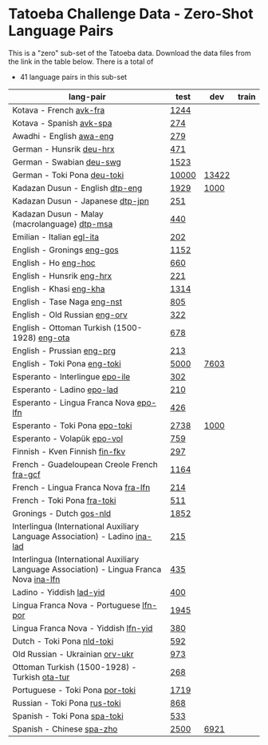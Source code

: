 # Tatoeba Challenge Data - Zero-Shot Language Pairs

This is a "zero" sub-set of the Tatoeba data.
Download the data files from the link in the table below.
There is a total of

* 41  language pairs in this sub-set

| lang-pair |    test    |    dev     |    train   |
|-----------|------------|------------|------------|
|               Kotava - French  [avk-fra](https://object.pouta.csc.fi/Tatoeba-Challenge/avk-fra.tar)  | [      1244 ](../data/test/avk-fra/test.txt)|            |            |
|              Kotava - Spanish  [avk-spa](https://object.pouta.csc.fi/Tatoeba-Challenge/avk-spa.tar)  | [       274 ](../data/test/avk-spa/test.txt)|            |            |
|              Awadhi - English  [awa-eng](https://object.pouta.csc.fi/Tatoeba-Challenge/awa-eng.tar)  | [       279 ](../data/test/awa-eng/test.txt)|            |            |
|              German - Hunsrik  [deu-hrx](https://object.pouta.csc.fi/Tatoeba-Challenge/deu-hrx.tar)  | [       471 ](../data/test/deu-hrx/test.txt)|            |            |
|              German - Swabian  [deu-swg](https://object.pouta.csc.fi/Tatoeba-Challenge/deu-swg.tar)  | [      1523 ](../data/test/deu-swg/test.txt)|            |            |
|            German - Toki Pona  [deu-toki](https://object.pouta.csc.fi/Tatoeba-Challenge/deu-toki.tar)  | [     10000 ](../data/test/deu-toki/test.txt)| [     13422 ](../data/dev/deu-toki/dev.txt)|            |
|       Kadazan Dusun - English  [dtp-eng](https://object.pouta.csc.fi/Tatoeba-Challenge/dtp-eng.tar)  | [      1929 ](../data/test/dtp-eng/test.txt)| [      1000 ](../data/dev/dtp-eng/dev.txt)|            |
|      Kadazan Dusun - Japanese  [dtp-jpn](https://object.pouta.csc.fi/Tatoeba-Challenge/dtp-jpn.tar)  | [       251 ](../data/test/dtp-jpn/test.txt)|            |            |
|  Kadazan Dusun - Malay (macrolanguage)  [dtp-msa](https://object.pouta.csc.fi/Tatoeba-Challenge/dtp-msa.tar)  | [       440 ](../data/test/dtp-msa/test.txt)|            |            |
|             Emilian - Italian  [egl-ita](https://object.pouta.csc.fi/Tatoeba-Challenge/egl-ita.tar)  | [       202 ](../data/test/egl-ita/test.txt)|            |            |
|            English - Gronings  [eng-gos](https://object.pouta.csc.fi/Tatoeba-Challenge/eng-gos.tar)  | [      1152 ](../data/test/eng-gos/test.txt)|            |            |
|                  English - Ho  [eng-hoc](https://object.pouta.csc.fi/Tatoeba-Challenge/eng-hoc.tar)  | [       660 ](../data/test/eng-hoc/test.txt)|            |            |
|             English - Hunsrik  [eng-hrx](https://object.pouta.csc.fi/Tatoeba-Challenge/eng-hrx.tar)  | [       221 ](../data/test/eng-hrx/test.txt)|            |            |
|               English - Khasi  [eng-kha](https://object.pouta.csc.fi/Tatoeba-Challenge/eng-kha.tar)  | [      1314 ](../data/test/eng-kha/test.txt)|            |            |
|           English - Tase Naga  [eng-nst](https://object.pouta.csc.fi/Tatoeba-Challenge/eng-nst.tar)  | [       805 ](../data/test/eng-nst/test.txt)|            |            |
|         English - Old Russian  [eng-orv](https://object.pouta.csc.fi/Tatoeba-Challenge/eng-orv.tar)  | [       322 ](../data/test/eng-orv/test.txt)|            |            |
|  English - Ottoman Turkish (1500-1928)  [eng-ota](https://object.pouta.csc.fi/Tatoeba-Challenge/eng-ota.tar)  | [       678 ](../data/test/eng-ota/test.txt)|            |            |
|            English - Prussian  [eng-prg](https://object.pouta.csc.fi/Tatoeba-Challenge/eng-prg.tar)  | [       213 ](../data/test/eng-prg/test.txt)|            |            |
|           English - Toki Pona  [eng-toki](https://object.pouta.csc.fi/Tatoeba-Challenge/eng-toki.tar)  | [      5000 ](../data/test/eng-toki/test.txt)| [      7603 ](../data/dev/eng-toki/dev.txt)|            |
|       Esperanto - Interlingue  [epo-ile](https://object.pouta.csc.fi/Tatoeba-Challenge/epo-ile.tar)  | [       302 ](../data/test/epo-ile/test.txt)|            |            |
|            Esperanto - Ladino  [epo-lad](https://object.pouta.csc.fi/Tatoeba-Challenge/epo-lad.tar)  | [       210 ](../data/test/epo-lad/test.txt)|            |            |
|  Esperanto - Lingua Franca Nova  [epo-lfn](https://object.pouta.csc.fi/Tatoeba-Challenge/epo-lfn.tar)  | [       426 ](../data/test/epo-lfn/test.txt)|            |            |
|         Esperanto - Toki Pona  [epo-toki](https://object.pouta.csc.fi/Tatoeba-Challenge/epo-toki.tar)  | [      2738 ](../data/test/epo-toki/test.txt)| [      1000 ](../data/dev/epo-toki/dev.txt)|            |
|           Esperanto - Volapük  [epo-vol](https://object.pouta.csc.fi/Tatoeba-Challenge/epo-vol.tar)  | [       759 ](../data/test/epo-vol/test.txt)|            |            |
|        Finnish - Kven Finnish  [fin-fkv](https://object.pouta.csc.fi/Tatoeba-Challenge/fin-fkv.tar)  | [       297 ](../data/test/fin-fkv/test.txt)|            |            |
|  French - Guadeloupean Creole French  [fra-gcf](https://object.pouta.csc.fi/Tatoeba-Challenge/fra-gcf.tar)  | [      1164 ](../data/test/fra-gcf/test.txt)|            |            |
|   French - Lingua Franca Nova  [fra-lfn](https://object.pouta.csc.fi/Tatoeba-Challenge/fra-lfn.tar)  | [       214 ](../data/test/fra-lfn/test.txt)|            |            |
|            French - Toki Pona  [fra-toki](https://object.pouta.csc.fi/Tatoeba-Challenge/fra-toki.tar)  | [       511 ](../data/test/fra-toki/test.txt)|            |            |
|              Gronings - Dutch  [gos-nld](https://object.pouta.csc.fi/Tatoeba-Challenge/gos-nld.tar)  | [      1852 ](../data/test/gos-nld/test.txt)|            |            |
|  Interlingua (International Auxiliary Language Association) - Ladino  [ina-lad](https://object.pouta.csc.fi/Tatoeba-Challenge/ina-lad.tar)  | [       215 ](../data/test/ina-lad/test.txt)|            |            |
|  Interlingua (International Auxiliary Language Association) - Lingua Franca Nova  [ina-lfn](https://object.pouta.csc.fi/Tatoeba-Challenge/ina-lfn.tar)  | [       435 ](../data/test/ina-lfn/test.txt)|            |            |
|              Ladino - Yiddish  [lad-yid](https://object.pouta.csc.fi/Tatoeba-Challenge/lad-yid.tar)  | [       400 ](../data/test/lad-yid/test.txt)|            |            |
|  Lingua Franca Nova - Portuguese  [lfn-por](https://object.pouta.csc.fi/Tatoeba-Challenge/lfn-por.tar)  | [      1945 ](../data/test/lfn-por/test.txt)|            |            |
|  Lingua Franca Nova - Yiddish  [lfn-yid](https://object.pouta.csc.fi/Tatoeba-Challenge/lfn-yid.tar)  | [       380 ](../data/test/lfn-yid/test.txt)|            |            |
|             Dutch - Toki Pona  [nld-toki](https://object.pouta.csc.fi/Tatoeba-Challenge/nld-toki.tar)  | [       592 ](../data/test/nld-toki/test.txt)|            |            |
|       Old Russian - Ukrainian  [orv-ukr](https://object.pouta.csc.fi/Tatoeba-Challenge/orv-ukr.tar)  | [       973 ](../data/test/orv-ukr/test.txt)|            |            |
|  Ottoman Turkish (1500-1928) - Turkish  [ota-tur](https://object.pouta.csc.fi/Tatoeba-Challenge/ota-tur.tar)  | [       268 ](../data/test/ota-tur/test.txt)|            |            |
|        Portuguese - Toki Pona  [por-toki](https://object.pouta.csc.fi/Tatoeba-Challenge/por-toki.tar)  | [      1719 ](../data/test/por-toki/test.txt)|            |            |
|           Russian - Toki Pona  [rus-toki](https://object.pouta.csc.fi/Tatoeba-Challenge/rus-toki.tar)  | [       868 ](../data/test/rus-toki/test.txt)|            |            |
|           Spanish - Toki Pona  [spa-toki](https://object.pouta.csc.fi/Tatoeba-Challenge/spa-toki.tar)  | [       533 ](../data/test/spa-toki/test.txt)|            |            |
|             Spanish - Chinese  [spa-zho](https://object.pouta.csc.fi/Tatoeba-Challenge/spa-zho.tar)  | [      2500 ](../data/test/spa-zho/test.txt)| [      6921 ](../data/dev/spa-zho/dev.txt)|            |
